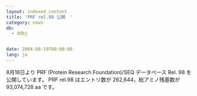 ```yaml
---
layout: indexed_content
title: 'PRF rel.98 公開　'
category: news
db:
  - ddbj


date: 2004-08-19T00:00:00
lang: ja
---
```


8月18日より PRF (Protein Research Foundation)/SEQ データベース Rel. 98 を公開しています。 PRF rel.98 はエントリ数が 262,644，総アミノ残基数が 93,074,728 aa です。
